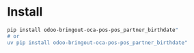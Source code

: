 # Install

```bash
pip install odoo-bringout-oca-pos-pos_partner_birthdate"
# or
uv pip install odoo-bringout-oca-pos-pos_partner_birthdate"
```
